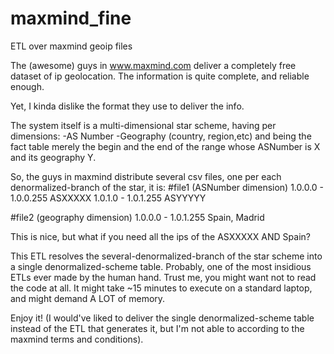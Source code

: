 # maxmind_fine
ETL over maxmind geoip files

The (awesome) guys in www.maxmind.com deliver a completely free dataset of ip geolocation. 
The information is quite complete, and reliable enough.

Yet, I kinda dislike the format they use to deliver the info.

The system itself is a multi-dimensional star scheme, having per dimensions:
  -AS Number
  -Geography (country, region,etc)
and being the fact table merely 
  the begin and the end of the range whose ASNumber is X and its geography Y.
  
So, the guys in maxmind distribute several csv files, one per each denormalized-branch of the star, it is:
#file1 (ASNumber dimension)
1.0.0.0 - 1.0.0.255 ASXXXXX
1.0.1.0 - 1.0.1.255 ASYYYYY

#file2 (geography dimension)
1.0.0.0 - 1.0.1.255 Spain, Madrid

This is nice, but what if you need all the ips of the ASXXXXX AND Spain?

This ETL resolves the several-denormalized-branch of the star scheme into a single denormalized-scheme table.
Probably, one of the most insidious ETLs ever made by the human hand. Trust me, you might want not to read the code at all.
It might take ~15 minutes to execute on a standard laptop, and might demand A LOT of memory.

Enjoy it!
(I would've liked to deliver the single denormalized-scheme table instead of the ETL that generates it, but I'm not able to according to the maxmind terms and conditions).

